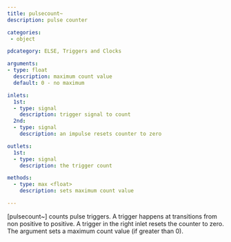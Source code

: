 ```yaml
---
title: pulsecount~
description: pulse counter

categories:
 - object

pdcategory: ELSE, Triggers and Clocks

arguments:
- type: float
  description: maximum count value
  default: 0 - no maximum

inlets:
  1st:
  - type: signal
    description: trigger signal to count
  2nd:
  - type: signal
    description: an impulse resets counter to zero

outlets:
  1st:
  - type: signal
    description: the trigger count

methods:
  - type: max <float>
    description: sets maximum count value

---
```


[pulsecount~] counts pulse triggers. A trigger happens at transitions from non positive to positive. A trigger in the right inlet resets the counter to zero. The argument sets a maximum count value (if greater than 0).

